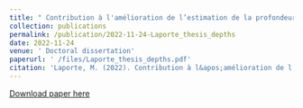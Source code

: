 ```yaml
---
title: " Contribution à l'amélioration de l’estimation de la profondeur hypocentrale à partir de réseaux régionaux ou globaux"
collection: publications
permalink: /publication/2022-11-24-Laporte_thesis_depths
date: 2022-11-24
venue: ' Doctoral dissertation'
paperurl: ' /files/Laporte_thesis_depths.pdf'
citation: 'Laporte, M. (2022). Contribution à l&apos;amélioration de l’estimation de la profondeur hypocentrale à partir de réseaux régionaux ou globaux (Doctoral dissertation, Université Paris sciences et lettres).'
---
```


<a href=' /files/Laporte_thesis_depths.pdf'>Download paper here</a>
